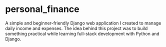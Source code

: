 # personal_finance
A simple and beginner-friendly Django web application I created to manage daily income and expenses. The idea behind this project was to build something practical while learning full-stack development with Python and Django.
